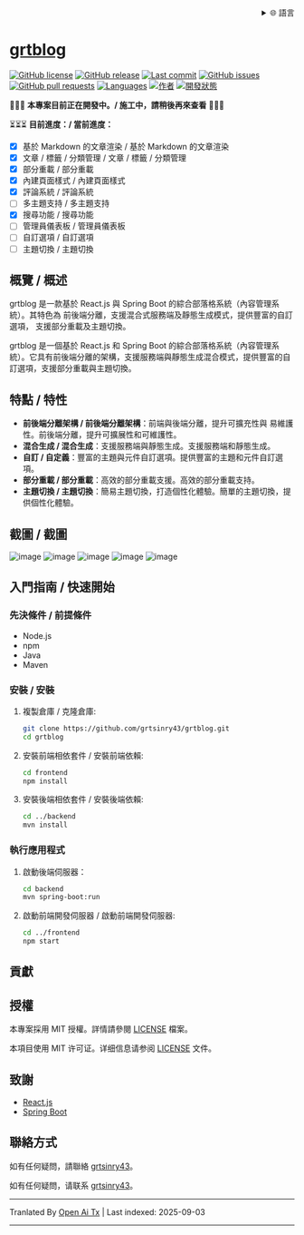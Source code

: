 
<div align="right">
  <details>
    <summary >🌐 語言</summary>
    <div>
      <div align="center">
        <a href="https://openaitx.github.io/view.html?user=grtsinry43&project=grtblog&lang=en">English</a>
        | <a href="https://openaitx.github.io/view.html?user=grtsinry43&project=grtblog&lang=zh-CN">簡體中文</a>
        | <a href="https://openaitx.github.io/view.html?user=grtsinry43&project=grtblog&lang=zh-TW">繁體中文</a>
        | <a href="https://openaitx.github.io/view.html?user=grtsinry43&project=grtblog&lang=ja">日本語</a>
        | <a href="https://openaitx.github.io/view.html?user=grtsinry43&project=grtblog&lang=ko">한국어</a>
        | <a href="https://openaitx.github.io/view.html?user=grtsinry43&project=grtblog&lang=hi">हिन्दी</a>
        | <a href="https://openaitx.github.io/view.html?user=grtsinry43&project=grtblog&lang=th">ไทย</a>
        | <a href="https://openaitx.github.io/view.html?user=grtsinry43&project=grtblog&lang=fr">Français</a>
        | <a href="https://openaitx.github.io/view.html?user=grtsinry43&project=grtblog&lang=de">Deutsch</a>
        | <a href="https://openaitx.github.io/view.html?user=grtsinry43&project=grtblog&lang=es">Español</a>
        | <a href="https://openaitx.github.io/view.html?user=grtsinry43&project=grtblog&lang=it">Italiano</a>
        | <a href="https://openaitx.github.io/view.html?user=grtsinry43&project=grtblog&lang=ru">Русский</a>
        | <a href="https://openaitx.github.io/view.html?user=grtsinry43&project=grtblog&lang=pt">Português</a>
        | <a href="https://openaitx.github.io/view.html?user=grtsinry43&project=grtblog&lang=nl">Nederlands</a>
        | <a href="https://openaitx.github.io/view.html?user=grtsinry43&project=grtblog&lang=pl">Polski</a>
        | <a href="https://openaitx.github.io/view.html?user=grtsinry43&project=grtblog&lang=ar">العربية</a>
        | <a href="https://openaitx.github.io/view.html?user=grtsinry43&project=grtblog&lang=fa">فارسی</a>
        | <a href="https://openaitx.github.io/view.html?user=grtsinry43&project=grtblog&lang=tr">Türkçe</a>
        | <a href="https://openaitx.github.io/view.html?user=grtsinry43&project=grtblog&lang=vi">Tiếng Việt</a>
        | <a href="https://openaitx.github.io/view.html?user=grtsinry43&project=grtblog&lang=id">Bahasa Indonesia</a>
        | <a href="https://openaitx.github.io/view.html?user=grtsinry43&project=grtblog&lang=as">অসমীয়া</
      </div>
    </div>
  </details>
</div>

# grtblog

[![GitHub license](https://img.shields.io/github/license/grtsinry43/grtblog)](http://www.apache.org/licenses/LICENSE-2.0.html)
[![GitHub release](https://img.shields.io/github/v/release/grtsinry43/grtblog)](https://github.com/grtsinry43/grtblog/releases)
[![Last commit](https://img.shields.io/github/last-commit/grtsinry43/grtblog)](https://github.com/grtsinry43/grtblog/commits/main)
[![GitHub issues](https://img.shields.io/github/issues/grtsinry43/grtblog)](https://github.com/grtsinry43/grtblog/issues)
[![GitHub pull requests](https://img.shields.io/github/issues-pr/grtsinry43/grtblog)](https://github.com/grtsinry43/grtblog/pulls)
[![Languages](https://img.shields.io/github/languages/top/grtsinry43/grtblog)](https://github.com/grtsinry43/grtblog)
[![作者](https://img.shields.io/badge/author-grtsinry43-blue)](https://github.com/grtsinry43)
[![開發狀態](https://img.shields.io/badge/status-in%20development-yellow)](https://github.com/grtsinry43/grtblog)

🚧🚧🚧 **本專案目前正在開發中。/ 施工中，請稍後再來查看** 🚧🚧🚧

⏳⏳⏳ **目前進度：/ 當前進度：**

- [x] 基於 Markdown 的文章渲染 / 基於 Markdown 的文章渲染
- [x] 文章 / 標籤 / 分類管理 / 文章 / 標籤 / 分類管理
- [x] 部分重載 / 部分重載
- [x] 內建頁面樣式 / 內建頁面樣式
- [x] 評論系統 / 評論系統
- [ ] 多主題支持 / 多主題支持
- [x] 搜尋功能 / 搜尋功能
- [ ] 管理員儀表板 / 管理員儀表板
- [ ] 自訂選項 / 自訂選項
- [ ] 主題切換 / 主題切換

## 概覽 / 概述

grtblog 是一款基於 React.js 與 Spring Boot 的綜合部落格系統（內容管理系統）。其特色為
前後端分離，支援混合式服務端及靜態生成模式，提供豐富的自訂選項，
支援部分重載及主題切換。

grtblog 是一個基於 React.js 和 Spring Boot 的綜合部落格系統（內容管理系統）。它具有前後端分離的架構，支援服務端與靜態生成混合模式，提供豐富的自訂選項，支援部分重載與主題切換。

## 特點 / 特性

- **前後端分離架構 / 前後端分離架構**：前端與後端分離，提升可擴充性與
  易維護性。前後端分離，提升可擴展性和可維護性。
- **混合生成 / 混合生成**：支援服務端與靜態生成。支援服務端和靜態生成。
- **自訂 / 自定義**：豐富的主題與元件自訂選項。提供豐富的主題和元件自訂選項。
- **部分重載 / 部分重載**：高效的部分重載支援。高效的部分重載支持。
- **主題切換 / 主題切換**：簡易主題切換，打造個性化體驗。簡單的主題切換，提供個性化體驗。

## 截圖 / 截圖

![image](https://github.com/user-attachments/assets/40cac1c2-767a-4e0e-b72c-664384e93dfd)
![image](https://github.com/user-attachments/assets/0f8819c4-5be2-47bf-b526-2db097141bd9)
![image](https://github.com/user-attachments/assets/acbb9f7b-4ffc-45ff-835e-e09ee0a16979)
![image](https://github.com/user-attachments/assets/72116ff9-eb07-4e0c-921a-c3db32cbd59c)
![image](https://github.com/user-attachments/assets/6e790aab-94f4-4ada-8fc7-fc1bef0af5c8)


## 入門指南 / 快速開始

### 先決條件 / 前提條件

- Node.js
- npm
- Java
- Maven

### 安裝 / 安裝

1. 複製倉庫 / 克隆倉庫:
    ```bash
    git clone https://github.com/grtsinry43/grtblog.git
    cd grtblog
    ```
2. 安裝前端相依套件 / 安裝前端依賴:

    ```bash
    cd frontend
    npm install
    ```

3. 安裝後端相依套件 / 安裝後端依賴:
    ```bash
    cd ../backend
    mvn install
    ```

### 執行應用程式

1. 啟動後端伺服器：
    ```bash
    cd backend
    mvn spring-boot:run
    ```

2. 啟動前端開發伺服器 / 啟動前端開發伺服器:
    ```bash
    cd ../frontend
    npm start
    ```

## 貢獻

[//]: # (歡迎貢獻！請閱讀 [貢獻指南]&#40;CONTRIBUTING.md&#41; 以獲取更多資訊。)

[//]: # ()
[//]: # (歡迎貢獻！請閱讀 [貢獻指南]&#40;CONTRIBUTING.md&#41; 了解更多信息。)

## 授權

本專案採用 MIT 授權。詳情請參閱 [LICENSE](LICENSE) 檔案。

本項目使用 MIT 许可证。详细信息请参阅 [LICENSE](LICENSE) 文件。

## 致謝

- [React.js](https://reactjs.org/)
- [Spring Boot](https://spring.io/projects/spring-boot)

## 聯絡方式

如有任何疑問，請聯絡 [grtsinry43](https://github.com/grtsinry43)。

如有任何疑問，请联系 [grtsinry43](https://github.com/grtsinry43)。


---

Tranlated By [Open Ai Tx](https://github.com/OpenAiTx/OpenAiTx) | Last indexed: 2025-09-03

---
